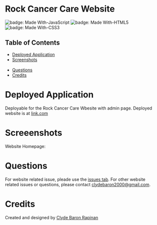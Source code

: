 # Rock Cancer Care Website

![badge: Made With-JavaScript](https://img.shields.io/badge/Made%20With-JavaScript-Yellow)  ![badge: Made With-HTML5](https://img.shields.io/badge/Made%20With-HTML5-Yellow) ![badge: Made With-CSS3](https://img.shields.io/badge/Made%20With-CSS3-Yellow)


## Table of Contents
* [Deployed Application](https://github.com/aaronkplatt/project-2.github.io#deployed-application)</br>
* [Screenshots](https://github.com/aaronkplatt/project-2.github.io#screenshots)</br>​​
* [Questions](https://github.com/aaronkplatt/project-2.github.io#questions)</br>
* [Credits](https://github.com/aaronkplatt/project-2.github.io#credits)</br>

# Deployed Application

Deployable for the Rock Cancer Care Wbesite with admin page.
Deployed website is at [link.com](https://link.com)

# Screeenshots

Website Homepage:

# Questions

For website related issue, pleade use the [issues
tab](https://github.com/clydebaron2000/rock_cancer_care/issues).
For other website related issues or questions, please contact
[clydebaron2000@gmail.com](clydebaron2000@gmail.com).

# Credits 

Created and designed by [Clyde Baron Rapinan](https://github.com/clydebaron2000)